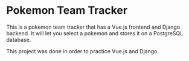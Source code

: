 # Pokemon Team Tracker
This is a pokemon team tracker that has a Vue.js frontend and Django backend. It will let you select a pokemon and stores it on a PostgreSQL database.

This project was done in order to practice Vue.js and Django.
